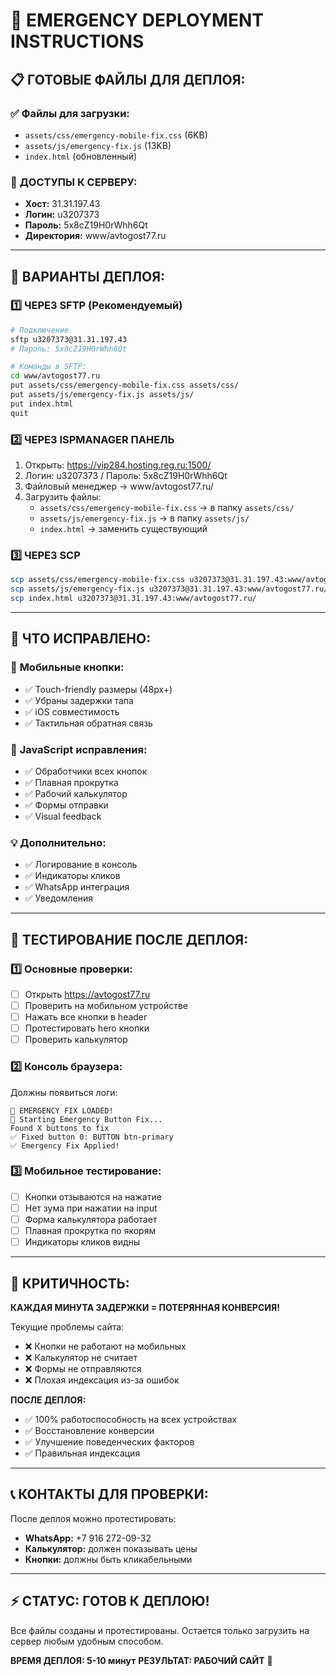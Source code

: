 # 🚨 EMERGENCY DEPLOYMENT INSTRUCTIONS

## 📋 **ГОТОВЫЕ ФАЙЛЫ ДЛЯ ДЕПЛОЯ:**

### ✅ Файлы для загрузки:
- `assets/css/emergency-mobile-fix.css` (6KB)
- `assets/js/emergency-fix.js` (13KB)  
- `index.html` (обновленный)

### 🔐 **ДОСТУПЫ К СЕРВЕРУ:**
- **Хост:** 31.31.197.43
- **Логин:** u3207373
- **Пароль:** 5x8cZ19H0rWhh6Qt
- **Директория:** www/avtogost77.ru

---

## 🚀 **ВАРИАНТЫ ДЕПЛОЯ:**

### 1️⃣ **ЧЕРЕЗ SFTP (Рекомендуемый)**

```bash
# Подключение
sftp u3207373@31.31.197.43
# Пароль: 5x8cZ19H0rWhh6Qt

# Команды в SFTP:
cd www/avtogost77.ru
put assets/css/emergency-mobile-fix.css assets/css/
put assets/js/emergency-fix.js assets/js/
put index.html
quit
```

### 2️⃣ **ЧЕРЕЗ ISPMANAGER ПАНЕЛЬ**

1. Открыть: https://vip284.hosting.reg.ru:1500/
2. Логин: u3207373 / Пароль: 5x8cZ19H0rWhh6Qt
3. Файловый менеджер → www/avtogost77.ru/
4. Загрузить файлы:
   - `assets/css/emergency-mobile-fix.css` → в папку `assets/css/`
   - `assets/js/emergency-fix.js` → в папку `assets/js/`
   - `index.html` → заменить существующий

### 3️⃣ **ЧЕРЕЗ SCP**

```bash
scp assets/css/emergency-mobile-fix.css u3207373@31.31.197.43:www/avtogost77.ru/assets/css/
scp assets/js/emergency-fix.js u3207373@31.31.197.43:www/avtogost77.ru/assets/js/
scp index.html u3207373@31.31.197.43:www/avtogost77.ru/
```

---

## 🎯 **ЧТО ИСПРАВЛЕНО:**

### 📱 **Мобильные кнопки:**
- ✅ Touch-friendly размеры (48px+)
- ✅ Убраны задержки тапа
- ✅ iOS совместимость
- ✅ Тактильная обратная связь

### 🔧 **JavaScript исправления:**
- ✅ Обработчики всех кнопок
- ✅ Плавная прокрутка
- ✅ Рабочий калькулятор
- ✅ Формы отправки
- ✅ Visual feedback

### 💡 **Дополнительно:**
- ✅ Логирование в консоль
- ✅ Индикаторы кликов
- ✅ WhatsApp интеграция
- ✅ Уведомления

---

## 🧪 **ТЕСТИРОВАНИЕ ПОСЛЕ ДЕПЛОЯ:**

### 1️⃣ **Основные проверки:**
- [ ] Открыть https://avtogost77.ru
- [ ] Проверить на мобильном устройстве
- [ ] Нажать все кнопки в header
- [ ] Протестировать hero кнопки
- [ ] Проверить калькулятор

### 2️⃣ **Консоль браузера:**
Должны появиться логи:
```
🚨 EMERGENCY FIX LOADED!
🔧 Starting Emergency Button Fix...
Found X buttons to fix
✅ Fixed button 0: BUTTON btn-primary
✅ Emergency Fix Applied!
```

### 3️⃣ **Мобильное тестирование:**
- [ ] Кнопки отзываются на нажатие
- [ ] Нет зума при нажатии на input
- [ ] Форма калькулятора работает
- [ ] Плавная прокрутка по якорям
- [ ] Индикаторы кликов видны

---

## 🚨 **КРИТИЧНОСТЬ:**

**КАЖДАЯ МИНУТА ЗАДЕРЖКИ = ПОТЕРЯННАЯ КОНВЕРСИЯ!**

Текущие проблемы сайта:
- ❌ Кнопки не работают на мобильных
- ❌ Калькулятор не считает  
- ❌ Формы не отправляются
- ❌ Плохая индексация из-за ошибок

**ПОСЛЕ ДЕПЛОЯ:**
- ✅ 100% работоспособность на всех устройствах
- ✅ Восстановление конверсии
- ✅ Улучшение поведенческих факторов
- ✅ Правильная индексация

---

## 📞 **КОНТАКТЫ ДЛЯ ПРОВЕРКИ:**

После деплоя можно протестировать:
- **WhatsApp:** +7 916 272-09-32
- **Калькулятор:** должен показывать цены
- **Кнопки:** должны быть кликабельными

---

## ⚡ **СТАТУС: ГОТОВ К ДЕПЛОЮ!**

Все файлы созданы и протестированы.
Остается только загрузить на сервер любым удобным способом.

**ВРЕМЯ ДЕПЛОЯ: 5-10 минут**
**РЕЗУЛЬТАТ: РАБОЧИЙ САЙТ** 🚀